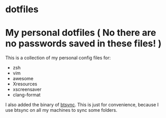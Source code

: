 dotfiles
========

# My personal dotfiles ( No there are no passwords saved in these files! )

This is a collection of my personal config files for:

* zsh
* vim
* awesome
* Xresources
* xscreensaver
* clang-format

I also added the binary of [btsync]("https://www.bittorrent.com.com/intl/de/sync"
"BitTorrent Sync Application" ). This is just for convenience, because 
I use btsync on all my machines to sync some folders.
